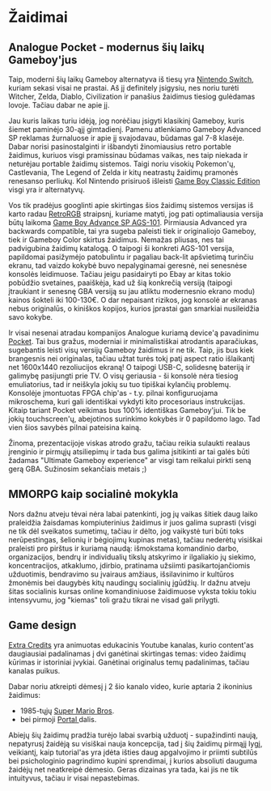 # Žaidimai

## Analogue Pocket - modernus šių laikų Gameboy'jus

Taip, moderni šių laikų Gameboy alternatyva iš tiesų yra [Nintendo Switch](https://www.youtube.com/watch?v=GqV69usqLto), kuriam sekasi visai ne prastai. Aš jį definitely įsigysiu, nes noriu turėti Witcher, Zelda, Diablo, Civilization ir panašius žaidimus tiesiog gulėdamas lovoje. Tačiau dabar ne apie jį.

Jau kuris laikas turiu idėją, jog norėčiau įsigyti klasikinį Gameboy, kuris šiemet paminėjo 30-ąjį gimtadienį. Pamenu atlenkiamo Gameboy Advanced SP reklamas žurnaluose ir apie jį svajodavau, būdamas gal 7-8 klasėje. Dabar norisi pasinostalginti ir išbandyti žinomiausius retro portable žaidimus, kuriuos visgi pramissinau būdamas vaikas, nes taip niekada ir neturėjau portable žaidimų sistemos. Taigi noriu visokių Pokemon'ų, Castlevania, The Legend of Zelda ir kitų neatrastų žaidimų pramonės renesanso perliukų. Kol Nintendo prisiruoš išleisti [Game Boy Classic Edition](https://gizmodo.com/when-will-we-get-the-game-boy-classic-edition-1834174126) visgi yra ir alternatyvų.

Vos tik pradėjus googlinti apie skirtingas šios žaidimų sistemos versijas iš karto radau [RetroRGB](https://www.retrorgb.com/gbversions.html) straipsnį, kuriame matyti, jog pati optimaliausia versija būtų laikoma [Game Boy Advance SP AGS-101](https://www.wikiwand.com/en/Game_Boy_Advance_SP#/Backlit_Model_%28AGS-101%29). Pirmiausia Advanced yra backwards compatible, tai yra sugeba paleisti tiek ir originaliojo Gameboy, tiek ir Gameboy Color skirtus žaidimus. Nemažas pliusas, nes tai padvigubina žaidimų katalogą. O taipogi ši konkreti AGS-101 versija, papildomai pasižymėjo patobulintu ir pagaliau back-lit apšvietimą turinčiu ekranu, tad vaizdo kokybė buvo nepalyginamai geresnė, nei senesnėse konsolės leidimuose. Tačiau jeigu pasidairyti po Ebay ar kitas tokio pobūdžio svetaines, paaiškėja, kad už šią konkrečią versiją \(taipogi įtraukiant ir senesnę GBA versiją su jau atliktu modernesnio ekrano modu\) kainos šokteli iki 100-130€. O dar nepaisant rizikos, jog konsolė ar ekranas nebus originalūs, o kiniškos kopijos, kurios įprastai gan smarkiai nusileidžia savo kokybe.

Ir visai nesenai atradau kompanijos Analogue kuriamą device'ą pavadinimu [Pocket](https://www.analogue.co/pocket/). Tai bus gražus, moderniai ir minimalistiškai atrodantis aparačiukas, sugebantis leisti visų versijų Gameboy žaidimus ir ne tik. Taip, jis bus kiek brangesnis nei originalas, tačiau užtat turės tokį patį aspect ratio išlaikantį net 1600x1440 rezoliucijos ekraną! O taipogi USB-C, solidesnę bateriją ir galimybę pasijungti prie TV. O visų geriausia - ši konsolė nėra tiesiog emuliatorius, tad ir neiškyla jokių su tuo tipiškai kylančių problemų. Konsolėje įmontuotas FPGA chip'as - t.y. pilnai konfiguruojama mikroschema, kuri gali identiškai vykdyti kito procesoriaus instrukcijas. Kitaip tariant Pocket veikimas bus 100% identiškas Gameboy'jui. Tik be jokių touchscreen'ų, abejotinos surinkimo kokybės ir 0 papildomo lago. Tad vien šios savybės pilnai pateisina kainą.

Žinoma, prezentacijoje viskas atrodo gražu, tačiau reikia sulaukti realaus įrenginio ir pirmųjų atsiliepimų ir tada bus galima įsitikinti ar tai galės būti žadamas "Ultimate Gameboy experience" ar visgi tam reikalui pirkti seną gerą GBA. Sužinosim sekančiais metais ;\)

## MMORPG kaip socialinė mokykla

Nors dažnu atveju tėvai nėra labai patenkinti, jog jų vaikas šitiek daug laiko praleidžia žaisdamas kompiuterinius žaidimus ir juos galima suprasti \(visgi ne tik dėl sveikatos sumetimų, tačiau ir dėlto, jog vaikystė turi būti toks nerūpestingas, šelionių ir bėgiojimų kupinas metas\), tačiau nederėtų visiškai praleisti pro pirštus ir kuriamą naudą: išmokstama komandinio darbo, organizacijos, bendrų ir individualių tikslų atskyrimo ir ilgaliakio jų siekimo, koncentracijos, atkaklumo, įdirbio, pratinama užsiimti pasikartojančiomis užduotimis, bendravimo su įvairaus amžiaus, išsilavinimo ir kultūros žmonėmis bei daugybės kitų naudingų socialinių įgūdžių. Ir dažnu atveju šitas socialinis kursas online komandiniuose žaidimuose vyksta tokiu tokiu intensyvumu, jog "kiemas" toli gražu tikrai ne visad gali prilygti.

## Game design

[Extra Credits](https://www.youtube.com/user/ExtraCreditz/videos) yra animuotas edukacinis Youtube kanalas, kurio content'as daugiausiai padalinamas į dvi ganėtinai skirtingas temas: video žaidimų kūrimas ir istoriniai įvykiai. Ganėtinai originalus temų padalinimas, tačiau kanalas puikus.

Dabar noriu atkreipti dėmesį į 2 šio kanalo video, kurie aptaria 2 ikoninius žaidimus:  
- 1985-tųjų [Super Mario Bros](https://youtu.be/ZH2wGpEZVgE).  
- bei pirmoji [Portal ](https://youtu.be/Q_AsF3Rfw8w)dalis.

Abiejų šių žaidimų pradžia turėjo labai svarbią užduotį - supažindinti naują, nepatyrusį žaidėją su visiškai nauja koncepcija, tad į šių žaidimų pirmąjį lygį, veikiantį, kaip tutorial'as yra įdėta išties daug apgalvojimo ir priimti subtilūs bei psichologinio pagrindimo kupini sprendimai, į kurios absoliuti dauguma žaidėjų net neatkreipė dėmesio. Geras dizainas yra tada, kai jis ne tik intuityvus, tačiau ir visai nepastebimas. 

 

